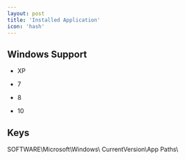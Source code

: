 ```yaml
---
layout: post
title: 'Installed Application'
icon: 'hash'
---
```


## Windows Support

- XP

- 7

- 8

- 10



## Keys

SOFTWARE\Microsoft\Windows\ CurrentVersion\App Paths\

